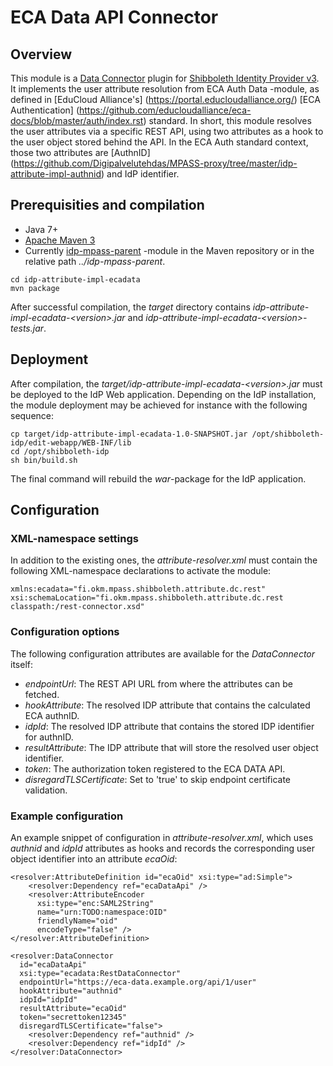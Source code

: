 # ECA Data API Connector

## Overview

This module is a [Data Connector](https://wiki.shibboleth.net/confluence/display/IDP30/Attribute+Resolver)
plugin for [Shibboleth Identity Provider v3](https://wiki.shibboleth.net/confluence/display/IDP30/Home). It
implements the user attribute resolution from ECA Auth Data -module, as defined in [EduCloud Alliance's]
(https://portal.educloudalliance.org/) [ECA Authentication]
(https://github.com/educloudalliance/eca-docs/blob/master/auth/index.rst) standard. In short, this module
resolves the user attributes via a specific REST API, using two attributes as a hook to the user object stored
behind the API. In the ECA Auth standard context, those two attributes are [AuthnID]
(https://github.com/Digipalvelutehdas/MPASS-proxy/tree/master/idp-attribute-impl-authnid) and IdP identifier.

## Prerequisities and compilation

- Java 7+
- [Apache Maven 3](https://maven.apache.org/)
- Currently [idp-mpass-parent](https://github.com/Digipalvelutehdas/MPASS-proxy/tree/master/idp-mpass-parent) -module in the Maven repository or in the relative path _../idp-mpass-parent_.

```
cd idp-attribute-impl-ecadata
mvn package
```

After successful compilation, the _target_ directory contains _idp-attribute-impl-ecadata-\<version\>.jar_ and
_idp-attribute-impl-ecadata-\<version\>-tests.jar_.

## Deployment

After compilation, the _target/idp-attribute-impl-ecadata-\<version\>.jar_ must be deployed to the IdP Web
application. Depending on the IdP installation, the module deployment may be achieved for instance with the
following sequence:

```
cp target/idp-attribute-impl-ecadata-1.0-SNAPSHOT.jar /opt/shibboleth-idp/edit-webapp/WEB-INF/lib
cd /opt/shibboleth-idp
sh bin/build.sh
```

The final command will rebuild the _war_-package for the IdP application.

## Configuration

### XML-namespace settings

In addition to the existing ones, the _attribute-resolver.xml_ must contain the following XML-namespace
declarations to activate the module:

```
xmlns:ecadata="fi.okm.mpass.shibboleth.attribute.dc.rest"
xsi:schemaLocation="fi.okm.mpass.shibboleth.attribute.dc.rest classpath:/rest-connector.xsd"
```

### Configuration options

The following configuration attributes are available for the _DataConnector_ itself:

- _endpointUrl_: The REST API URL from where the attributes can be fetched.
- _hookAttribute_: The resolved IDP attribute that contains the calculated ECA authnID.
- _idpId_: The resolved IDP attribute that contains the stored IDP identifier for authnID.
- _resultAttribute_: The IDP attribute that will store the resolved user object identifier.
- _token_: The authorization token registered to the ECA DATA API.
- _disregardTLSCertificate_: Set to 'true' to skip endpoint certificate validation.

### Example configuration

An example snippet of configuration in _attribute-resolver.xml_, which uses _authnid_ and _idpId_ attributes
as hooks and records the corresponding user object identifier into an attribute _ecaOid_:

```
<resolver:AttributeDefinition id="ecaOid" xsi:type="ad:Simple">
    <resolver:Dependency ref="ecaDataApi" />
    <resolver:AttributeEncoder 
      xsi:type="enc:SAML2String" 
      name="urn:TODO:namespace:OID" 
      friendlyName="oid" 
      encodeType="false" />
</resolver:AttributeDefinition>

<resolver:DataConnector 
  id="ecaDataApi" 
  xsi:type="ecadata:RestDataConnector" 
  endpointUrl="https://eca-data.example.org/api/1/user" 
  hookAttribute="authnid" 
  idpId="idpId" 
  resultAttribute="ecaOid" 
  token="secrettoken12345" 
  disregardTLSCertificate="false">
    <resolver:Dependency ref="authnid" />
    <resolver:Dependency ref="idpId" />
</resolver:DataConnector>
```

